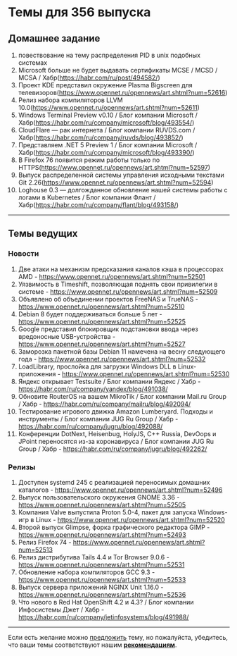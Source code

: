 # Темы для 356 выпуска

## Домашнее задание

1. повествование на тему распределения PID в unix подобных системах
1. Microsoft больше не будет выдавать сертификаты MCSE / MCSD / MCSA / Хабр(https://habr.com/ru/post/494582/)
1. Проект KDE представил окружение Plasma Bigscreen для телевизоров(https://www.opennet.ru/opennews/art.shtml?num=52616)
1. Релиз набора компиляторов LLVM 10.0(https://www.opennet.ru/opennews/art.shtml?num=52611)
1. Windows Terminal Preview v0.10 / Блог компании Microsoft / Хабр(https://habr.com/ru/company/microsoft/blog/493554/)
1. CloudFlare — рак интернета / Блог компании RUVDS.com / Хабр(https://habr.com/ru/company/ruvds/blog/493852/)
1. Представляем .NET 5 Preview 1 / Блог компании Microsoft / Хабр(https://habr.com/ru/company/microsoft/blog/493390/)
1. В Firefox 76 появится режим работы только по HTTPS(https://www.opennet.ru/opennews/art.shtml?num=52597)
1. Выпуск распределенной системы управления исходными текстами Git 2.26(https://www.opennet.ru/opennews/art.shtml?num=52594)
1. Loghouse 0.3 — долгожданное обновление нашей системы работы с логами в Kubernetes / Блог компании Флант / Хабр(https://habr.com/ru/company/flant/blog/493158/)
---

## Темы ведущих

### Новости

1. Две атаки на механизм предсказания каналов кэша в процессорах AMD - https://www.opennet.ru/opennews/art.shtml?num=52501
1. Уязвимость в Timeshift, позволяющая поднять свои привилегии в системе - https://www.opennet.ru/opennews/art.shtml?num=52509
1. Объявлено об объединении проектов FreeNAS и TrueNAS - https://www.opennet.ru/opennews/art.shtml?num=52510
1. Debian 8 будет поддерживаться больше 5 лет - https://www.opennet.ru/opennews/art.shtml?num=52525
1. Google представил блокировщик подстановки ввода через вредоносные USB-устройства - https://www.opennet.ru/opennews/art.shtml?num=52527
1. Заморозка пакетной базы Debian 11 намечена на весну следующего года - https://www.opennet.ru/opennews/art.shtml?num=52532
1. LoadLibrary, прослойка для загрузки Windows DLL в Linux-приложения - https://www.opennet.ru/opennews/art.shtml?num=52530
1. Яндекс открывает Testsuite / Блог компании Яндекс / Хабр - https://habr.com/ru/company/yandex/blog/491038/
1. Обновите RouterOS на вашем MikroTik / Блог компании Mail.ru Group / Хабр - https://habr.com/ru/company/mailru/blog/492094/
1. Тестирование игрового движка Amazon Lumberyard. Подходы и инструменты / Блог компании JUG Ru Group / Хабр - https://habr.com/ru/company/jugru/blog/492088/
1. Конференции DotNext, Heisenbug, HolyJS, C++ Russia, DevOops и JPoint переносятся из-за коронавируса / Блог компании JUG Ru Group / Хабр - https://habr.com/ru/company/jugru/blog/492262/

### Релизы

1. Доступен systemd 245 с реализацией переносимых домашних каталогов - https://www.opennet.ru/opennews/art.shtml?num=52496
1. Выпуск пользовательского окружения GNOME 3.36 - https://www.opennet.ru/opennews/art.shtml?num=52505
1. Компания Valve выпустила Proton 5.0-4, пакет для запуска Windows-игр в Linux - https://www.opennet.ru/opennews/art.shtml?num=52520
1. Второй выпуск Glimpse, форка графического редактора GIMP - https://www.opennet.ru/opennews/art.shtml?num=52493
1. Релиз Firefox 74 - https://www.opennet.ru/opennews/art.shtml?num=52513
1. Релиз дистрибутива Tails 4.4 и Tor Browser 9.0.6 - https://www.opennet.ru/opennews/art.shtml?num=52531
1. Обновление набора компиляторов GCC 9.3 - https://www.opennet.ru/opennews/art.shtml?num=52533
1. Выпуск сервера приложений NGINX Unit 1.16.0 - https://www.opennet.ru/opennews/art.shtml?num=52536
1. Что нового в Red Hat OpenShift 4.2 и 4.3? / Блог компании Инфосистемы Джет / Хабр - https://habr.com/ru/company/jetinfosystems/blog/491988/

---

Если есть желание можно [предложить](themes_from_listeners.md) тему, но пожалуйста, убедитесь, что ваши темы соответствуют нашим **[рекомендациям](Recommendations_for_the_proposed_topics.md)**.
